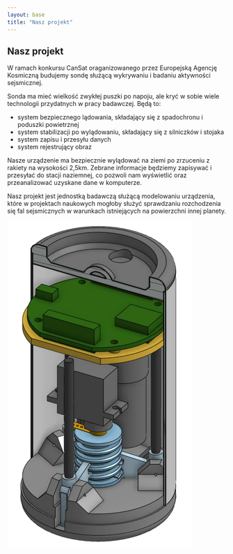 ```yaml
---
layout: base
title: "Nasz projekt"
---
```


<main>
    <section>
        <h1>Nasz projekt</h1>
        <p>
W ramach konkursu CanSat oraganizowanego przez Europejską Agencję Kosmiczną budujemy sondę służącą wykrywaniu i badaniu aktywności sejsmicznej.
        </p>
        <p>
Sonda ma mieć wielkość zwykłej puszki po napoju, ale kryć w sobie wiele technologii przydatnych w pracy badawczej. Będą to:
<ul>
  <li>system bezpiecznego lądowania, składający się z spadochronu i poduszki powietrznej</li>
  <li>system stabilizacji po wylądowaniu, składający się z silniczków i stojaka</li>
  <li>system zapisu i przesyłu danych</li>
  <li>system rejestrujący obraz</li>
</ul>
        </p>
        <p>
Nasze urządzenie ma bezpiecznie wylądować na ziemi po zrzuceniu z rakiety na wysokości 2,5km. Zebrane informacje będziemy zapisywać i przesyłać do stacji naziemnej, co pozwoli nam wyświetlić oraz przeanalizować uzyskane dane w komputerze.
        </p>
        <p>
Nasz projekt jest jednostką badawczą służącą modelowaniu urządzenia, które w projektach naukowych mogłoby służyć sprawdzaniu rozchodzenia się fal sejsmicznych w warunkach istniejących na powierzchni innej planety.
        </p>
    </section>
</main>
<aside>
    <section class="image-container">
        <a href="/assets/media/projekt-render-1.webp"><img src="/assets/media/projekt-render-1.webp" alt="Render komputerowy wstępnego projektu sondy."></a>
    </section>
</aside>

